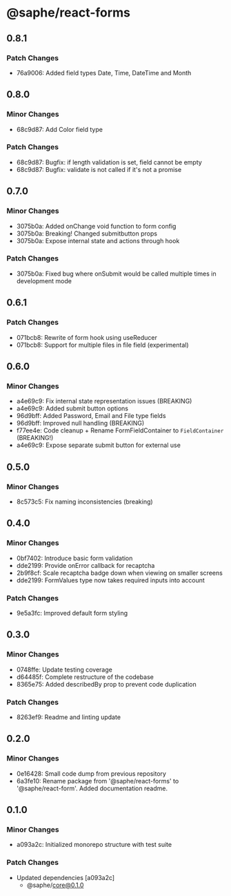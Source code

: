 # @saphe/react-forms

## 0.8.1

### Patch Changes

- 76a9006: Added field types Date, Time, DateTime and Month

## 0.8.0

### Minor Changes

- 68c9d87: Add Color field type

### Patch Changes

- 68c9d87: Bugfix: if length validation is set, field cannot be empty
- 68c9d87: Bugfix: validate is not called if it's not a promise

## 0.7.0

### Minor Changes

- 3075b0a: Added onChange void function to form config
- 3075b0a: Breaking! Changed submitbutton props
- 3075b0a: Expose internal state and actions through hook

### Patch Changes

- 3075b0a: Fixed bug where onSubmit would be called multiple times in development mode

## 0.6.1

### Patch Changes

- 071bcb8: Rewrite of form hook using useReducer
- 071bcb8: Support for multiple files in file field (experimental)

## 0.6.0

### Minor Changes

- a4e69c9: Fix internal state representation issues (BREAKING)
- a4e69c9: Added submit button options
- 96d9bff: Added Password, Email and File type fields
- 96d9bff: Improved null handling (BREAKING)
- f77ee4e: Code cleanup + Rename FormFieldContainer to `FieldContainer` (BREAKING!)
- a4e69c9: Expose separate submit button for external use

## 0.5.0

### Minor Changes

- 8c573c5: Fix naming inconsistencies (breaking)

## 0.4.0

### Minor Changes

- 0bf7402: Introduce basic form validation
- dde2199: Provide onError callback for recaptcha
- 2b9f8cf: Scale recaptcha badge down when viewing on smaller screens
- dde2199: FormValues type now takes required inputs into account

### Patch Changes

- 9e5a3fc: Improved default form styling

## 0.3.0

### Minor Changes

- 0748ffe: Update testing coverage
- d64485f: Complete restructure of the codebase
- 8365e75: Added describedBy prop to prevent code duplication

### Patch Changes

- 8263ef9: Readme and linting update

## 0.2.0

### Minor Changes

- 0e16428: Small code dump from previous repository
- 6a3fe10: Rename package from '@saphe/react-forms' to '@saphe/react-form'. Added documentation readme.

## 0.1.0

### Minor Changes

- a093a2c: Initialized monorepo structure with test suite

### Patch Changes

- Updated dependencies [a093a2c]
  - @saphe/core@0.1.0
